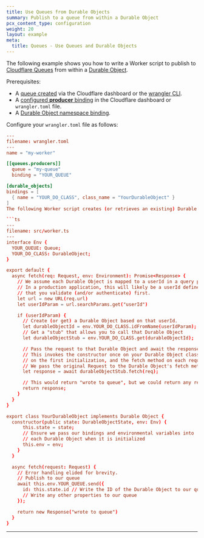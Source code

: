 ```yaml
---
title: Use Queues from Durable Objects
summary: Publish to a queue from within a Durable Object
pcx_content_type: configuration
weight: 20
layout: example
meta:
  title: Queues - Use Queues and Durable Objects
---
```


The following example shows you how to write a Worker script to publish to [Cloudflare Queues](/queues/) from within a [Durable Object](/durable-objects/).

Prerequisites:

* A [queue created](/queues/get-started/#3-create-a-queue) via the Cloudflare dashboard or the [wrangler CLI](/workers/wrangler/install-and-update/).
* A [configured **producer** binding](/queues/platform/configuration/#producer) in the Cloudflare dashboard or `wrangler.toml` file.
* A [Durable Object namespace binding](/workers/wrangler/configuration/#durable-objects).

Configure your `wrangler.toml` file as follows:

```toml
---
filename: wrangler.toml
---
name = "my-worker"

[[queues.producers]]
  queue = "my-queue"
  binding = "YOUR_QUEUE"

[durable_objects]
bindings = [
  { name = "YOUR_DO_CLASS", class_name = "YourDurableObject" }
]
The following Worker script creates (or retrieves an existing) Durable Object stub based on a userId, passes request data to the Durable Object, and publishes to a queue from within the Durable Object. Importantly, the `constructor` in the Durable Object makes our `Environment` available (in scope) on `this.env` to the `fetch` handler in the Durable Object.

```ts
---
filename: src/worker.ts
---
interface Env {
  YOUR_QUEUE: Queue;
  YOUR_DO_CLASS: DurableObject;
}

export default {
  async fetch(req: Request, env: Environment): Promise<Response> {
    // We assume each Durable Object is mapped to a userId in a query parameter
    // In a production application, this will likely be a userId defined by your application
    // that you validate (and/or authenticate) first.
    let url = new URL(req.url)
    let userIdParam = url.searchParams.get("userId")

    if (userIdParam) {
      // Create (or get) a Durable Object based on that userId.
      let durableObjectId = env.YOUR_DO_CLASS.idFromName(userIdParam);
      // Get a "stub" that allows you to call that Durable Object
      let durableObjectStub = env.YOUR_DO_CLASS.get(durableObjectId);

      // Pass the request to that Durable Object and await the response
      // This invokes the constructor once on your Durable Object class (defined further down)
      // on the first initialization, and the fetch method on each request.
      // We pass the original Request to the Durable Object's fetch method
      let response = await durableObjectStub.fetch(req);

      // This would return "wrote to queue", but we could return any response.
      return response;
    }
  }
}

export class YourDurableObject implements Durable Object {
  constructor(public state: DurableObjectState, env: Env) {
      this.state = state;
      // Ensure we pass our bindings and environmental variables into
      // each Durable Object when it is initialized
      this.env = env;
    }
  }

  async fetch(request: Request) {
    // Error handling elided for brevity.
    // Publish to our queue
    await this.env.YOUR_QUEUE.send({
      id: this.state.id // Write the ID of the Durable Object to our queue
      // Write any other properties to our queue
    });

    return new Response("wrote to queue")
  }
}
```


---
